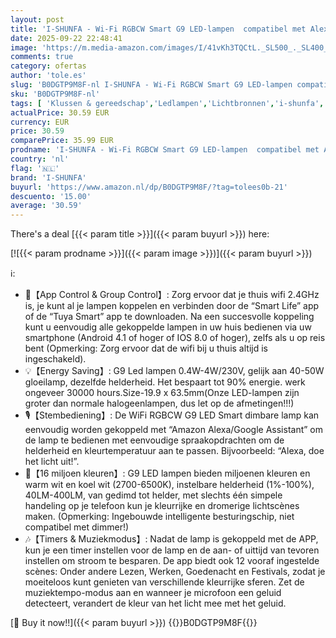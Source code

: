 ```yaml
---
layout: post
title: 'I-SHUNFA - Wi-Fi RGBCW Smart G9 LED-lampen  compatibel met Alexa/Google Home AC 230V Meerkleurendimbaar 2700K-6500K  Helderheid instelbaar 1%-100%  4W  400LM  met muzieksynchronisatie LED-lamp verpakking van 3'
date: 2025-09-22 22:48:41
image: 'https://m.media-amazon.com/images/I/41vKh3TQCtL._SL500_._SL400_.jpg'
comments: true
category: ofertas
author: 'tole.es'
slug: 'B0DGTP9M8F-nl I-SHUNFA - Wi-Fi RGBCW Smart G9 LED-lampen compatibel met...'
sku: 'B0DGTP9M8F-nl'
tags: [ 'Klussen & gereedschap','Ledlampen','Lichtbronnen','i-shunfa','🇳🇱', ]
actualPrice: 30.59 EUR
currency: EUR
price: 30.59
comparePrice: 35.99 EUR
prodname: 'I-SHUNFA - Wi-Fi RGBCW Smart G9 LED-lampen  compatibel met Alexa/Google Home AC 230V Meerkleurendimbaar 2700K-6500K  Helderheid instelbaar 1%-100%  4W  400LM  met muzieksynchronisatie LED-lamp verpakking van 3'
country: 'nl'
flag: '🇳🇱'
brand: 'I-SHUNFA'
buyurl: 'https://www.amazon.nl/dp/B0DGTP9M8F/?tag=tolees0b-21'
descuento: '15.00'
average: '30.59'
---
```


There's a deal [{{< param title >}}]({{< param buyurl >}})  here:

[![{{< param prodname >}}]({{< param image >}})]({{< param buyurl >}})

ℹ️:

- 📱【App Control & Group Control】: Zorg ervoor dat je thuis wifi 2.4GHz is, je kunt al je lampen koppelen en verbinden door de “Smart Life” app of de “Tuya Smart” app te downloaden. Na een succesvolle koppeling kunt u eenvoudig alle gekoppelde lampen in uw huis bedienen via uw smartphone (Android 4.1 of hoger of IOS 8.0 of hoger), zelfs als u op reis bent (Opmerking: Zorg ervoor dat de wifi bij u thuis altijd is ingeschakeld).
- 💡【Energy Saving】: G9 Led lampen 0.4W-4W/230V, gelijk aan 40-50W gloeilamp, dezelfde helderheid. Het bespaart tot 90% energie. werk ongeveer 30000 hours.Size-19.9 x 63.5mm(Onze LED-lampen zijn groter dan normale halogeenlampen, dus let op de afmetingen!!!)
- 🎙【Stembediening】: De WiFi RGBCW G9 LED Smart dimbare lamp kan eenvoudig worden gekoppeld met “Amazon Alexa/Google Assistant” om de lamp te bedienen met eenvoudige spraakopdrachten om de helderheid en kleurtemperatuur aan te passen. Bijvoorbeeld: “Alexa, doe het licht uit!”.
- 🌈【16 miljoen kleuren】: G9 LED lampen bieden miljoenen kleuren en warm wit en koel wit (2700-6500K), instelbare helderheid (1%-100%), 40LM-400LM, van gedimd tot helder, met slechts één simpele handeling op je telefoon kun je kleurrijke en dromerige lichtscènes maken. (Opmerking: Ingebouwde intelligente besturingschip, niet compatibel met dimmer!)
- 🎶【Timers & Muziekmodus】: Nadat de lamp is gekoppeld met de APP, kun je een timer instellen voor de lamp en de aan- of uittijd van tevoren instellen om stroom te besparen. De app biedt ook 12 vooraf ingestelde scènes: Onder andere Lezen, Werken, Goedenacht en Festivals, zodat je moeiteloos kunt genieten van verschillende kleurrijke sferen. Zet de muziektempo-modus aan en wanneer je microfoon een geluid detecteert, verandert de kleur van het licht mee met het geluid.

[🛒 Buy it now!!]({{< param buyurl >}})
{{<world>}}B0DGTP9M8F{{</world>}}
